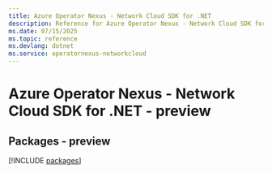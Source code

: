 ```yaml
---
title: Azure Operator Nexus - Network Cloud SDK for .NET
description: Reference for Azure Operator Nexus - Network Cloud SDK for .NET
ms.date: 07/15/2025
ms.topic: reference
ms.devlang: dotnet
ms.service: operatornexus-networkcloud
---
```

# Azure Operator Nexus - Network Cloud SDK for .NET - preview
## Packages - preview
[!INCLUDE [packages](operator-nexus---network-cloud-index.md)]